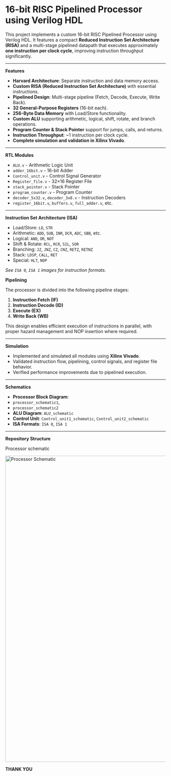 # 16-bit RISC Pipelined Processor using Verilog HDL

This project implements a custom 16-bit RISC Pipelined Processor using Verilog HDL. It features a compact **Reduced Instruction Set Architecture (RISA)** and a multi-stage pipelined datapath that executes approximately **one instruction per clock cycle**, improving instruction throughput significantly.

---

**Features**

- **Harvard Architecture**: Separate instruction and data memory access.
- **Custom RISA (Reduced Instruction Set Architecture)** with essential instructions.
- **Pipelined Design**: Multi-stage pipeline (Fetch, Decode, Execute, Write Back).
- **32 General-Purpose Registers** (16-bit each).
- **256-Byte Data Memory** with Load/Store functionality.
- **Custom ALU** supporting arithmetic, logical, shift, rotate, and branch operations.
- **Program Counter & Stack Pointer** support for jumps, calls, and returns.
- **Instruction Throughput**: ~1 instruction per clock cycle.
- **Complete simulation and validation in Xilinx Vivado**.

---

**RTL Modules**

- `ALU.v` - Arithmetic Logic Unit
- `adder_16bit.v` - 16-bit Adder
- `Control_unit.v` - Control Signal Generator
- `Register_file.v` - 32×16 Register File
- `stack_pointer.v` - Stack Pointer
- `program_counter.v` - Program Counter
- `decoder_5x32.v`, `decoder_3x8.v` - Instruction Decoders
- `register_16bit.v`, `buffers.v`, `full_adder.v`, etc.

---

**Instruction Set Architecture (ISA)**

- Load/Store: `LD`, `STR`
- Arithmetic: `ADD`, `SUB`, `INR`, `DCR`, `ADC`, `SBB`, etc.
- Logical: `AND`, `OR`, `NOT`
- Shift & Rotate: `RCL`, `RCR`, `SIL`, `SOR`
- Branching: `JZ`, `JNZ`, `CZ`, `CNZ`, `RETZ`, `RETNZ`
- Stack: `LDSP`, `CALL`, `RET`
- Special: `HLT`, `NOP`

 *See `ISA 0`, `ISA 1` images for instruction formats.*



**Pipelining**

The processor is divided into the following pipeline stages:
1. **Instruction Fetch (IF)**
2. **Instruction Decode (ID)**
3. **Execute (EX)**
4. **Write Back (WB)**

This design enables efficient execution of instructions in parallel, with proper hazard management and NOP insertion where required.

---

**Simulation**

- Implemented and simulated all modules using **Xilinx Vivado**.
- Validated instruction flow, pipelining, control signals, and register file behavior.
- Verified performance improvements due to pipelined execution.

---

**Schematics**

- **Processor Block Diagram**:
- `processor_schematic1`,
-  `processor_schematic2`
- **ALU Diagram**: `ALU_schematic`
- **Control Unit**: `Control_unit1_schematic`, `Control_unit2_schematic`
- **ISA Formats**: `ISA 0`, `ISA 1`

---

**Repository Structure**


Processor schematic


<img width="959" alt="Processor Schematic" src="" />

**THANK YOU**
